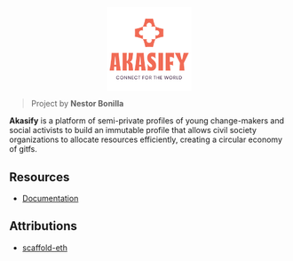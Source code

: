 <p align="center">
  <img align="center" width="30%" src="/documentation/logo_main.svg">
</p>

> Project by **Nestor Bonilla**

**Akasify** is a platform of semi-private profiles of young change-makers and social activists to build an immutable profile that allows civil society organizations to allocate resources efficiently, creating a circular economy of gitfs.

## Resources

* [Documentation](https://nestorbonilla.gitbook.io/akasify/)

## Attributions

* [scaffold-eth](https://github.com/austintgriffith/scaffold-eth)